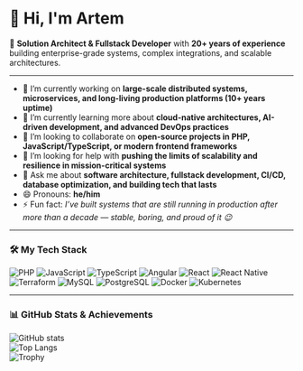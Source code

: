 # 👋 Hi, I'm Artem

🚀 **Solution Architect & Fullstack Developer** with **20+ years of experience** building enterprise-grade systems, complex integrations, and scalable architectures.  

---

- 🔭 I’m currently working on **large-scale distributed systems, microservices, and long-living production platforms (10+ years uptime)**  
- 🌱 I’m currently learning more about **cloud-native architectures, AI-driven development, and advanced DevOps practices**  
- 👯 I’m looking to collaborate on **open-source projects in PHP, JavaScript/TypeScript, or modern frontend frameworks**  
- 🤔 I’m looking for help with **pushing the limits of scalability and resilience in mission-critical systems**  
- 💬 Ask me about **software architecture, fullstack development, CI/CD, database optimization, and building tech that lasts**  
- 😄 Pronouns: **he/him**
- ⚡ Fun fact: *I’ve built systems that are still running in production after more than a decade — stable, boring, and proud of it 😉*  

---

### 🛠 My Tech Stack
![PHP](https://img.shields.io/badge/PHP-777BB4?style=for-the-badge&logo=php&logoColor=white)
![JavaScript](https://img.shields.io/badge/JavaScript-F7DF1E?style=for-the-badge&logo=javascript&logoColor=black)
![TypeScript](https://img.shields.io/badge/TypeScript-007ACC?style=for-the-badge&logo=typescript&logoColor=white)
![Angular](https://img.shields.io/badge/Angular-DD0031?style=for-the-badge&logo=angular&logoColor=white)
![React](https://img.shields.io/badge/React-20232A?style=for-the-badge&logo=react&logoColor=61DAFB)
![React Native](https://img.shields.io/badge/React_Native-20232A?style=for-the-badge&logo=react&logoColor=61DAFB)
![Terraform](https://img.shields.io/badge/Terraform-623CE4?style=for-the-badge&logo=terraform&logoColor=white)
![MySQL](https://img.shields.io/badge/MySQL-005C84?style=for-the-badge&logo=mysql&logoColor=white)
![PostgreSQL](https://img.shields.io/badge/PostgreSQL-316192?style=for-the-badge&logo=postgresql&logoColor=white)
![Docker](https://img.shields.io/badge/Docker-2496ED?style=for-the-badge&logo=docker&logoColor=white)
![Kubernetes](https://img.shields.io/badge/Kubernetes-326CE5?style=for-the-badge&logo=kubernetes&logoColor=white)

---

### 📊 GitHub Stats & Achievements
![GitHub stats](https://github-readme-stats.vercel.app/api?username=artemchalenko&show_icons=true&theme=tokyonight)  
![Top Langs](https://github-readme-stats.vercel.app/api/top-langs/?username=artemchalenko&layout=compact&theme=tokyonight)  
![Trophy](https://github-profile-trophy.vercel.app/?username=artemchalenko&theme=onedark)
